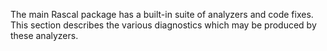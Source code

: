 The main Rascal package has a built-in suite of analyzers and code fixes. This section describes the various diagnostics which may be produced by these analyzers.
